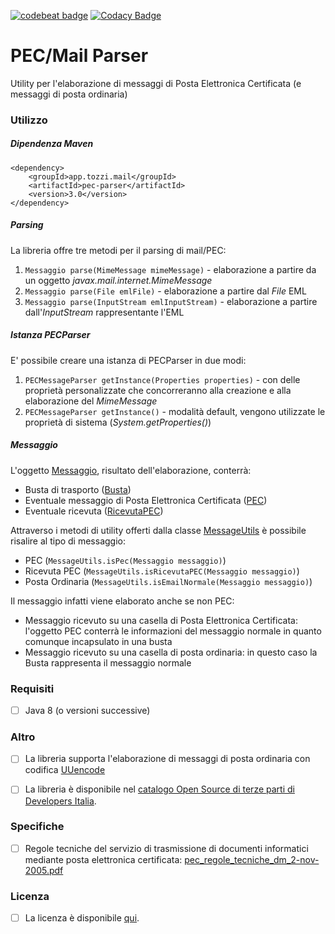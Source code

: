 
[![codebeat badge](https://codebeat.co/badges/b5b1b940-a242-4f95-ad63-75283d2ca778)](https://codebeat.co/projects/github-com-biagiot-java-pec-parser-master) [![Codacy Badge](https://app.codacy.com/project/badge/Grade/dbe9e634249f4850a22d9d8dcabee03e)](https://www.codacy.com/manual/biagioT/java-pec-parser?utm_source=github.com&utm_medium=referral&utm_content=biagioT/java-pec-parser&utm_campaign=Badge_Grade)

# PEC/Mail Parser

Utility per l'elaborazione di messaggi di Posta Elettronica Certificata (e messaggi di posta ordinaria)

### Utilizzo
##### Dipendenza Maven
```
<dependency>
	<groupId>app.tozzi.mail</groupId>
	<artifactId>pec-parser</artifactId>
	<version>3.0</version>
</dependency>
```

##### Parsing

La libreria offre tre metodi per il parsing di mail/PEC:

1.  `Messaggio parse(MimeMessage mimeMessage)`  - elaborazione a partire da un oggetto  _javax.mail.internet.MimeMessage_
2.  `Messaggio parse(File emlFile)`  - elaborazione a partire dal  _File_  EML
3.  `Messaggio parse(InputStream emlInputStream)`  - elaborazione a partire dall'_InputStream_  rappresentante l'EML

##### Istanza PECParser

E' possibile creare una istanza di PECParser in due modi:

1.  `PECMessageParser getInstance(Properties properties)`  - con delle proprietà personalizzate che concorreranno alla creazione e alla elaborazione del  _MimeMessage_
2.  `PECMessageParser getInstance()`  - modalità default, vengono utilizzate le proprietà di sistema (_System.getProperties()_)

##### Messaggio

L'oggetto  [Messaggio](https://github.com/biagioT/java-pec-parser/blob/master/src/main/java/it/tozzi/mail/pec/model/Messaggio.java), risultato dell'elaborazione, conterrà:

-   Busta di trasporto ([Busta](https://github.com/biagioT/java-pec-parser/blob/master/src/main/java/it/tozzi/mail/pec/model/Busta.java))
-   Eventuale messaggio di Posta Elettronica Certificata ([PEC](https://github.com/biagioT/java-pec-parser/blob/master/src/main/java/it/tozzi/mail/pec/model/PEC.java))
-   Eventuale ricevuta ([RicevutaPEC](https://github.com/biagioT/java-pec-parser/blob/master/src/main/java/it/tozzi/mail/pec/model/RicevutaPEC.java))

Attraverso i metodi di utility offerti dalla classe  [MessageUtils](https://github.com/biagioT/java-pec-parser/blob/master/src/main/java/it/tozzi/mail/pec/util/MessageUtils.java)  è possibile risalire al tipo di messaggio:

-   PEC (`MessageUtils.isPec(Messaggio messaggio)`)
-   Ricevuta PEC (`MessageUtils.isRicevutaPEC(Messaggio messaggio)`)
-   Posta Ordinaria (`MessageUtils.isEmailNormale(Messaggio messaggio)`)

Il messaggio infatti viene elaborato anche se non PEC:

-   Messaggio ricevuto su una casella di Posta Elettronica Certificata: l'oggetto PEC conterrà le informazioni del messaggio normale in quanto comunque incapsulato in una busta
-   Messaggio ricevuto su una casella di posta ordinaria: in questo caso la Busta rappresenta il messaggio normale

### Requisiti
 - [ ] Java 8 (o versioni successive)


### Altro
 - [ ] La libreria supporta l'elaborazione di messaggi di posta ordinaria con codifica  [UUencode](https://en.wikipedia.org/wiki/Uuencoding)
 - [ ] La libreria è disponibile nel [catalogo Open Source di terze parti di Developers Italia](https://developers.italia.it/it/software/biagiot-java-pec-parser-09abab).


### Specifiche
 - [ ]  Regole tecniche del servizio di trasmissione di documenti informatici mediante posta elettronica certificata:  [pec_regole_tecniche_dm_2-nov-2005.pdf](https://www.agid.gov.it/sites/default/files/repository_files/leggi_decreti_direttive/pec_regole_tecniche_dm_2-nov-2005.pdf)

### Licenza

 - [ ] La licenza è disponibile [qui](https://github.com/biagioT/java-pec-parser/blob/master/LICENSE).

